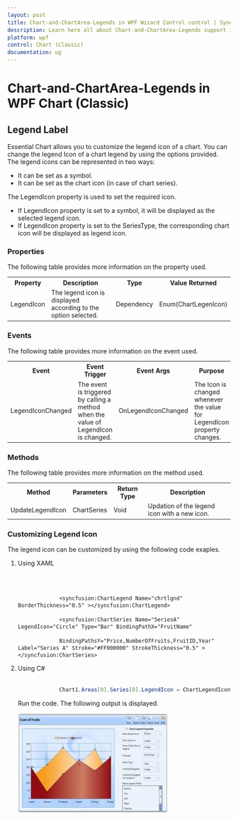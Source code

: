 ```yaml
---
layout: post
title: Chart-and-ChartArea-Legends in WPF Wizard Control control | Syncfusion
description: Learn here all about Chart-and-ChartArea-Legends support in Syncfusion WPF Chart (Classic) control and more.
platform: wpf
control: Chart (Classic)
documentation: ug
---
```

# Chart-and-ChartArea-Legends in WPF Chart (Classic)

## Legend Label

Essential Chart allows you to customize the legend icon of a chart. You can change the legend Icon of a chart legend by using the options provided. The legend icons can be represented in two ways:

* It can be set as a symbol.
* It can be set as the chart icon (in case of chart series).

The LegendIcon property is used to set the required icon.

* If LegendIcon property is set to a symbol, it will be displayed as the selected legend icon.
* If LegendIcon property is set to the SeriesType, the corresponding chart icon will be displayed as legend icon.



### Properties

The following table provides more information on the property used.

<table>
<tr>
<th>
Property</th><th>
Description</th><th>
Type</th><th>
Value Returned</th></tr>
<tr>
<td>
LegendIcon</td><td>
The legend icon is displayed according to the option selected. </td><td>
Dependency</td><td>
Enum(ChartLegenIcon)</td></tr>
</table>

### Events

The following table provides more information on the event used.


<table>
<tr>
<th>
Event</th><th>
Event Trigger</th><th>
Event Args</th><th>
Purpose</th></tr>
<tr>
<td>
LegendIconChanged</td><td>
The event is triggered by calling a method when the value of LegendIcon is changed.</td><td>
OnLegendIconChanged</td><td>
The Icon is changed whenever the value for LegendIcon property changes.</td></tr>
</table>

### Methods

The following table provides more information on the method used.


<table>
<tr>
<th>
Method</th><th>
Parameters</th><th>
Return Type</th><th>
Description</th></tr>
<tr>
<td>
UpdateLegendIcon</td><td>
ChartSeries</td><td>
Void</td><td>
Updation of the legend icon with a new icon.</td></tr>
</table>

### Customizing Legend Icon

The legend icon can be customized by using the following code exaples.

1. Using XAML

   ~~~ xaml



				<syncfusion:ChartLegend Name="chrtlgnd" BorderThickness="0.5" ></syncfusion:ChartLegend>

				<syncfusion:ChartSeries Name="SeriesA" LegendIcon="Circle" Type="Bar" BindingPathX="FruitName"

				BindingPathsY="Price,NumberOfFruits,FruitID,Year" Label="Series A" Stroke="#FF000000" StrokeThickness="0.5" ></syncfusion:ChartSeries>
   ~~~
   
2. Using C#

   ~~~ csharp

				Chart1.Areas[0].Series[0].LegendIcon = ChartLegendIcon.Circle;
   ~~~
   Run the code. The following output is displayed.

   ![Chart-Controls_images195](Chart-Controls_images/Chart-Controls_img195.jpeg)

   